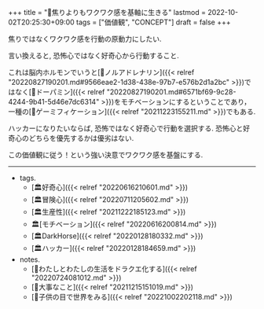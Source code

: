 +++
title = "🦊焦りよりもワクワク感を基軸に生きる"
lastmod = 2022-10-02T20:25:30+09:00
tags = ["価値観", "CONCEPT"]
draft = false
+++

焦りではなくワクワク感を行動の原動力にしたい.

言い換えると, 恐怖心ではなく好奇心から行動すること.

これは脳内ホルモンでいうと[📝ノルアドレナリン]({{< relref "20220827190201.md#9566eae2-1d38-438e-97b7-e576b2d1a2bc" >}})ではなく[📝ドーパミン]({{< relref "20220827190201.md#6571bf69-9c28-4244-9b41-5d46e7dc6314" >}})をモチベーションにするということであり，一種の[📝ゲーミフィケーション]({{< relref "20211223155211.md" >}})でもある.

ハッカーになりたいならば, 恐怖ではなく好奇心で行動を選択する. 恐怖心と好奇心のどちらを優先するかは優劣はない.

この価値観に従う！という強い決意でワクワク感を基盤にする.

---

-   tags.
    -   [🏛好奇心]({{< relref "20220616210601.md" >}})
    -   [🏛冒険心]({{< relref "20220711205602.md" >}})
    -   [🏛生産性]({{< relref "20211222185123.md" >}})
    -   🏛[モチベーション]({{< relref "20220616200814.md" >}})
    -   [🏛DarkHorse]({{< relref "20220128180332.md" >}})
    -   [🏛ハッカー]({{< relref "20220128184659.md" >}})
-   notes.
    -   [🦊わたしとわたしの生活をドラクエ化する]({{< relref "20220724081012.md" >}})
    -   [🦊大事なこと]({{< relref "20211215151019.md" >}})
    -   [🦊子供の目で世界をみる]({{< relref "20221002202118.md" >}})
